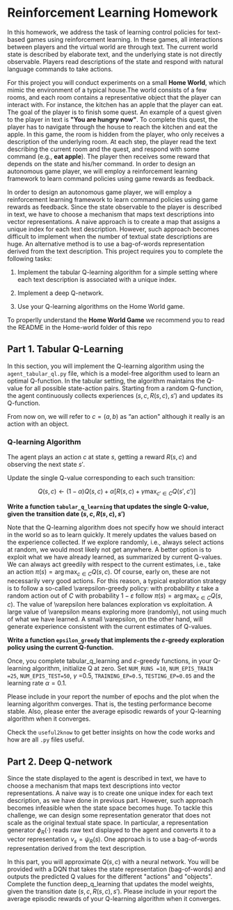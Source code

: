 # Reinforcement Learning Homework

In this homework, we address the task of learning control policies for text-based games using reinforcement learning. In these games, all interactions between players and the virtual world are through text. The current world state is described by elaborate text, and the underlying state is not directly observable. Players read descriptions of the state and respond with natural language commands to take actions.

For this project you will conduct experiments on a small **Home World**, which mimic the environment of a typical house.The world consists of a few rooms, and each room contains a representative object that the player can interact with. For instance, the kitchen has an apple that the player can eat. The goal of the player is to finish some quest. An example of a quest given to the player in text is **"You are hungry now"**. To complete this quest, the player has to navigate through the house to reach the kitchen and eat the apple. In this game, the room is hidden from the player, who only receives a description of the underlying room. At each step, the player read the text describing the current room and the quest, and respond with some command (e.g., **eat apple**). The player then receives some reward that depends on the state and his/her command. In order to design an autonomous game player, we will employ a reinforcement learning framework to learn command policies using game rewards as feedback.

In order to design an autonomous game player, we will employ a reinforcement learning framework to learn command policies using game rewards as feedback. Since the state observable to the player is described in text, we have to choose a mechanism that maps text descriptions into vector representations. A naive approach is to create a map that assigns a unique index for each text description. However, such approach becomes difficult to implement when the number of textual state descriptions are huge. An alternative method is to use a bag-of-words representation derived from the text description. This project requires you to complete the following tasks:

1. Implement the tabular Q-learning algorithm for a simple setting where each text description is associated with a unique index.

2. Implement a deep Q-network.

3. Use your Q-learning algorithms on the Home World game.

To properlly understand the **Home World Game** we recommend you to read the README in the Home-world folder of this repo

## Part 1. Tabular Q-Learning

In this section, you will implement the Q-learning algorithm using the ```agent_tabular_ql.py``` file, which is a model-free algorithm used to learn an optimal Q-function. In the tabular setting, the algorithm maintains the Q-value for all possible state-action pairs. Starting from a random Q-function, the agent continuously collects experiences $(s,c,R(s,c),s')$ and updates its Q-function.

From now on, we will refer to $c = (a, b)$ as “an action" although it really is an action with an object.

### Q-learning Algorithm

The agent plays an action $c$ at state $s$, getting a reward $R(s,c)$ and observing the next state $s'$.

Update the single Q-value corresponding to each such transition:

$$Q(s,c)\leftarrow (1-\alpha )Q(s,c)+\alpha [R(s,c)+\gamma \max _{c'\in C}Q(s',c')]$$

**Write a function ```tabular_q_learning``` that updates the single Q-value, given the transition date $(s,c,R(s,c),s')$**

Note that the Q-learning algorithm does not specify how we should interact in the world so as to learn quickly. It merely updates the values based on the experience collected. If we explore randomly, i.e., always select actions at random, we would most likely not get anywhere. A better option is to exploit what we have already learned, as summarized by current Q-values. We can always act greedily with respect to the current estimates, i.e., take an action $\pi (s)=\arg \max _{c\in C}Q(s,c)$. Of course, early on, these are not necessarily very good actions. For this reason, a typical exploration strategy is to follow a so-called \varepsilon-greedy policy: with probability $\varepsilon$ take a random action out of $C$ with probability $1-\varepsilon$ follow $\pi (s)=\arg \max _{c\in C}Q(s,c)$. The value of \varepsilon here balances exploration vs exploitation. A large value of \varepsilon means exploring more (randomly), not using much of what we have learned. A small \varepsilon, on the other hand, will generate experience consistent with the current estimates of Q-values.

**Write a function ```epsilon_greedy``` that implements the $\varepsilon$-greedy exploration policy using the current Q-function.**

Once, you complete tabular_q_learning and $\varepsilon$-greedy functions, in your Q-learning algorithm, initialize Q at zero. Set ```NUM_RUNS =10```, ```NUM_EPIS_TRAIN =25```, ```NUM_EPIS_TEST=50```, $\gamma$ =0.5, ```TRAINING_EP=0.5```, ```TESTING_EP=0.05``` and the learning rate $\alpha =0.1$.

Please include in your report the number of epochs and the plot when the learning algorithm converges. That is, the testing performance become stable. Also, please enter the average episodic rewards of your Q-learning algorithm when it converges.

Check the ```useful2know``` to get better insights on how the code works and how are all ```.py``` files useful.

## Part 2. Deep Q-network

Since the state displayed to the agent is described in text, we have to choose a mechanism that maps text descriptions into vector representations. A naive way is to create one unique index for each text description, as we have done in previous part. However, such approach becomes infeasible when the state space becomes huge. To tackle this challenge, we can design some representation generator that does not scale as the original textual state space. In particular, a representation generator $\phi_R(\cdot)$ reads raw text displayed to the agent and converts it to a vector representation $v_{s}=\psi _{R}(s)$. One approach is to use a bag-of-words representation derived from the text description.

In this part, you will approximate $Q(s, c)$ with a neural network. You will be provided with a DQN that takes the state representation (bag-of-words) and outputs the predicted Q values for the different "actions" and "objects". Complete the function deep_q_learning that updates the model weights, given the transition date $(s,c,R(s,c),s')$. Please include in your report the average episodic rewards of your Q-learning algorithm when it converges.



